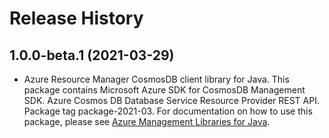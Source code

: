 # Release History

## 1.0.0-beta.1 (2021-03-29)

- Azure Resource Manager CosmosDB client library for Java. This package contains Microsoft Azure SDK for CosmosDB Management SDK. Azure Cosmos DB Database Service Resource Provider REST API. Package tag package-2021-03. For documentation on how to use this package, please see [Azure Management Libraries for Java](https://aka.ms/azsdk/java/mgmt).
